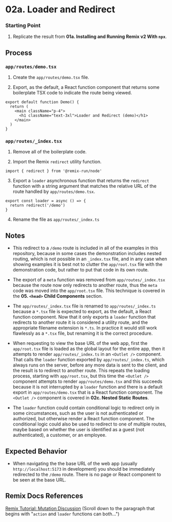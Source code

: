 # 02a. Loader and Redirect

### Starting Point

1. Replicate the result from **01a. Installing and Running Remix v2 With `npx`**.

## Process

### `app/routes/demo.tsx`

1. Create the `app/routes/demo.tsx` file.

2. Export, as the default, a React function component that returns some boilerplate TSX code to indicate the route being viewed.

```tsx
export default function Demo() {
  return (
    <main className="p-4">
      <h1 className="text-3xl">Loader and Redirect (demo)</h1>
    </main>
  )
}
```

### `app/routes/_index.tsx`

1. Remove all of the boilerplate code.

2. Import the Remix `redirect` utility function.

```tsx
import { redirect } from '@remix-run/node'
```

3. Export a `loader` asynchronous function that returns the `redirect` function with a string argument that matches the relative URL of the route handled by `app/routes/demo.tsx`.

```tsx
export const loader = async () => {
  return redirect('/demo')
}
```

4. Rename the file as `app/routes/_index.ts`

## Notes

- This redirect to a `/demo` route is included in all of the examples in this repository, because in some cases the demonstration includes nested routing, which is not possible in an `_index.tsx` file, and in any case when showing examples it is best not to clutter the `app/root.tsx` file with the demonstration code, but rather to put that code in its own route.

- The export of a `meta` function was removed from `app/routes/_index.tsx` because the route now only redirects to another route, thus the `meta` code was moved into the `app/root.tsx` file. This technique is covered in the **05. `<head>` Child Components** section.

- The `app/routes/_index.tsx` file is renamed to `app/routes/_index.ts` because a `*.tsx` file is expected to export, as the default, a React function component. Now that it only exports a `loader` function that redirects to another route it is considered a utility route, and the appropriate filename extension is `*.ts`. In practice it would still work flawlessly as a `*.tsx` file, but renaming it is the correct procedure.

- When requesting to view the base URL of the web app, first the `app/root.tsx` file is loaded as the global layout for the entire app, then it attempts to render `app/routes/_index.ts` in an `<Outlet />` component. That calls the `loader` function exported by `app/routes/_index.ts`, which always runs on the server, before any more data is sent to the client, and the result is to redirect to another route. This repeats the loading process, starting with `app/root.tsx`, but this time the `<Outlet />` component attempts to render `app/routes/demo.tsx` and this succeeds because it is not interrupted by a `loader` function and there is a default export in `app/routes/demo.tsx` that is a React function component. The `<Outlet />` component is covered in **02c. Nested Static Routes**.

- The `loader` function could contain conditional logic to redirect only in some circumstances, such as the user is not authenticated or authorized, but otherwise render a React function component. The conditional logic could also be used to redirect to one of multiple routes, maybe based on whether the user is identified as a guest (not authenticated), a customer, or an employee.

## Expected Behavior

- When navigating the the base URL of the web app (usually `http://localhost:5173` in development) you should be immediately redirected to the `/demo` route. There is no page or React component to be seen at the base URL.

## Remix Docs References

[Remix Tutorial: Mutation Discussion](https://remix.run/docs/en/main/start/tutorial#mutation-discussion) (Scroll down to the paragraph that begins with "`action` and `loader` functions can both...")
